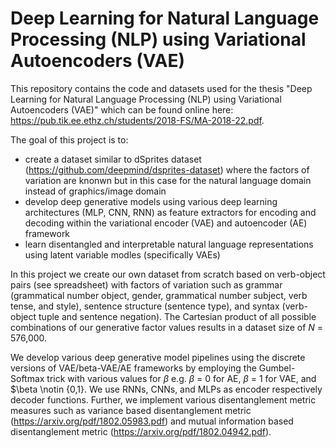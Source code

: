 # Deep Learning for Natural Language Processing (NLP) using Variational Autoencoders (VAE)

This repository contains the code and datasets used for the thesis "Deep Learning for Natural Language Processing (NLP) using Variational Autoencoders (VAE)"
which can be found online here: <https://pub.tik.ee.ethz.ch/students/2018-FS/MA-2018-22.pdf>.

The goal of this project is to:

* create a dataset similar to dSprites dataset (<https://github.com/deepmind/dsprites-dataset>) where the factors of variation are knonwn but in this case for the natural language domain instead of graphics/image domain
* develop deep generative models using various deep learning architectures (MLP, CNN, RNN) as feature extractors for encoding and decoding within the variational encoder (VAE) and autoencoder (AE) framework
* learn disentangled and interpretable natural language representations using latent variable modles (specifically VAEs)


In this project we create our own dataset from scratch based on verb-object pairs (see spreadsheet) with factors of variation such as grammar (grammatical number object, gender, grammatical number subject, verb tense, and style), sentence structure (sentence type), and syntax (verb-object tuple and sentence negation). The Cartesian product of all possible combinations of our generative factor values results in a dataset size of $N$ = 576,000.

We develop various deep generative model pipelines using the discrete versions of VAE/beta-VAE/AE frameworks by employing the Gumbel-Softmax trick with various values for $\beta$ e.g. $\beta$ = 0 for AE, $\beta$ = 1 for VAE, and $\beta \notin \{0,1\}.
We use RNNs, CNNs, and MLPs as encoder respectively decoder functions. Further, we implement various disentanglement metric measures such as variance based disentanglement metric (<https://arxiv.org/pdf/1802.05983.pdf>) and mutual information based disentanglement metric (<https://arxiv.org/pdf/1802.04942.pdf>).
